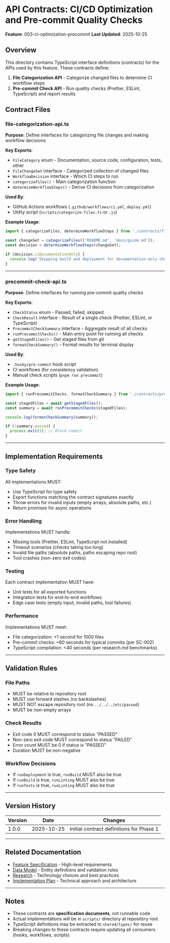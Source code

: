 # API Contracts: CI/CD Optimization and Pre-commit Quality Checks

**Feature**: 003-ci-optimization-precommit
**Last Updated**: 2025-10-25

## Overview

This directory contains TypeScript interface definitions (contracts) for the APIs used by this feature. These contracts define:

1. **File Categorization API** - Categorize changed files to determine CI workflow steps
2. **Pre-commit Check API** - Run quality checks (Prettier, ESLint, TypeScript) and report results

## Contract Files

### file-categorization-api.ts

**Purpose**: Define interfaces for categorizing file changes and making workflow decisions

**Key Exports**:
- `FileCategory` enum - Documentation, source code, configuration, tests, other
- `FileChangeSet` interface - Categorized collection of changed files
- `WorkflowDecision` interface - Which CI steps to run
- `categorizeFiles()` - Main categorization function
- `determineWorkflowSteps()` - Derive CI decisions from categorization

**Used By**:
- GitHub Actions workflows (`.github/workflows/ci.yml`, `deploy.yml`)
- Utility script (`scripts/categorize-files.ts` or `.js`)

**Example Usage**:
```typescript
import { categorizeFiles, determineWorkflowSteps } from './contracts/file-categorization-api';

const changeSet = categorizeFiles(['README.md', 'docs/guide.md']);
const decision = determineWorkflowSteps(changeSet);

if (decision.isDocumentationOnly) {
  console.log('Skipping build and deployment for documentation-only changes');
}
```

---

### precommit-check-api.ts

**Purpose**: Define interfaces for running pre-commit quality checks

**Key Exports**:
- `CheckStatus` enum - Passed, failed, skipped
- `CheckResult` interface - Result of a single check (Prettier, ESLint, or TypeScript)
- `PrecommitCheckSummary` interface - Aggregate result of all checks
- `runPrecommitChecks()` - Main entry point for running all checks
- `getStagedFiles()` - Get staged files from git
- `formatCheckSummary()` - Format results for terminal display

**Used By**:
- `.husky/pre-commit` hook script
- CI workflows (for consistency validation)
- Manual check scripts (`pnpm run precommit`)

**Example Usage**:
```typescript
import { runPrecommitChecks, formatCheckSummary } from './contracts/precommit-check-api';

const stagedFiles = await getStagedFiles();
const summary = await runPrecommitChecks(stagedFiles);

console.log(formatCheckSummary(summary));

if (!summary.passed) {
  process.exit(1); // Block commit
}
```

---

## Implementation Requirements

### Type Safety

All implementations MUST:
- Use TypeScript for type safety
- Export functions matching the contract signatures exactly
- Throw errors for invalid inputs (empty arrays, absolute paths, etc.)
- Return promises for async operations

### Error Handling

Implementations MUST handle:
- Missing tools (Prettier, ESLint, TypeScript not installed)
- Timeout scenarios (checks taking too long)
- Invalid file paths (absolute paths, paths escaping repo root)
- Tool crashes (non-zero exit codes)

### Testing

Each contract implementation MUST have:
- Unit tests for all exported functions
- Integration tests for end-to-end workflows
- Edge case tests (empty input, invalid paths, tool failures)

### Performance

Implementations MUST meet:
- File categorization: <1 second for 1000 files
- Pre-commit checks: <60 seconds for typical commits (per SC-002)
- TypeScript compilation: <40 seconds (per research.md benchmarks)

---

## Validation Rules

### File Paths

- MUST be relative to repository root
- MUST use forward slashes (no backslashes)
- MUST NOT escape repository root (no `../../../etc/passwd`)
- MUST be non-empty arrays

### Check Results

- Exit code 0 MUST correspond to status "PASSED"
- Non-zero exit code MUST correspond to status "FAILED"
- Error count MUST be 0 if status is "PASSED"
- Duration MUST be non-negative

### Workflow Decisions

- If `runDeployment` is true, `runBuild` MUST also be true
- If `runBuild` is true, `runLinting` MUST also be true
- If `runTests` is true, `runLinting` MUST also be true

---

## Version History

| Version | Date       | Changes                                    |
| ------- | ---------- | ------------------------------------------ |
| 1.0.0   | 2025-10-25 | Initial contract definitions for Phase 1   |

---

## Related Documentation

- [Feature Specification](../spec.md) - High-level requirements
- [Data Model](../data-model.md) - Entity definitions and validation rules
- [Research](../research.md) - Technology choices and best practices
- [Implementation Plan](../plan.md) - Technical approach and architecture

---

## Notes

- These contracts are **specification documents**, not runnable code
- Actual implementations will be in `scripts/` directory at repository root
- TypeScript definitions may be extracted to `shared/types/` for reuse
- Breaking changes to these contracts require updating all consumers (hooks, workflows, scripts)
